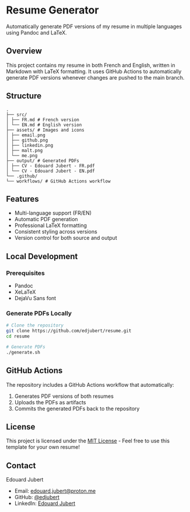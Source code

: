 # Resume Generator

Automatically generate PDF versions of my resume in multiple languages using Pandoc and LaTeX.

## Overview

This project contains my resume in both French and English, written in Markdown with LaTeX formatting. It uses GitHub Actions to automatically generate PDF versions whenever changes are pushed to the main branch.

## Structure

```
.
├── src/
│ ├── FR.md # French version
│ └── EN.md # English version
├── assets/ # Images and icons
│ ├── email.png
│ ├── github.png
│ ├── linkedin.png
│ ├── malt.png
│ └── me.png
├── output/ # Generated PDFs
│ ├── CV - Edouard Jubert - FR.pdf
│ └── CV - Edouard Jubert - EN.pdf
└── .github/
└── workflows/ # GitHub Actions workflow
```

## Features

- Multi-language support (FR/EN)
- Automatic PDF generation
- Professional LaTeX formatting
- Consistent styling across versions
- Version control for both source and output

## Local Development

### Prerequisites

- Pandoc
- XeLaTeX
- DejaVu Sans font

### Generate PDFs Locally

```bash
# Clone the repository
git clone https://github.com/edjubert/resume.git
cd resume

# Generate PDFs
./generate.sh
```

## GitHub Actions

The repository includes a GitHub Actions workflow that automatically:

1. Generates PDF versions of both resumes
2. Uploads the PDFs as artifacts
3. Commits the generated PDFs back to the repository

## License

This project is licensed under the [MIT License](LICENSE) - Feel free to use this template for your own resume!

## Contact

Edouard Jubert

- Email: edouard.jubert@proton.me
- GitHub: [@edjubert](https://github.com/edjubert)
- LinkedIn: [Edouard Jubert](https://www.linkedin.com/in/edouard-jubert-9a348b58/)
